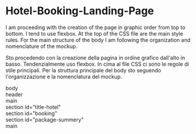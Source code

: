 # Hotel-Booking-Landing-Page
I am proceeding with the creation of the page in graphic order from top to bottom.
I tend to use flexbox.
At the top of the CSS file are the main style rules.
For the main structure of the body I am following the organization and nomenclature of the mockup.

Sto procedendo con la creazione della pagina in ordine grafico dall'alto in basso.
Tendenzialmente uso flexbox.
In cima al file CSS ci sono le regole di stile principali.
Per la struttura principale del body sto seguendo l'organizzazione e la nomenclatura del mockup.

body <br>
header <br>
main <br>
section id="title-hotel" <br>
section id="booking" <br>
section id="package-summery" <br>
main
